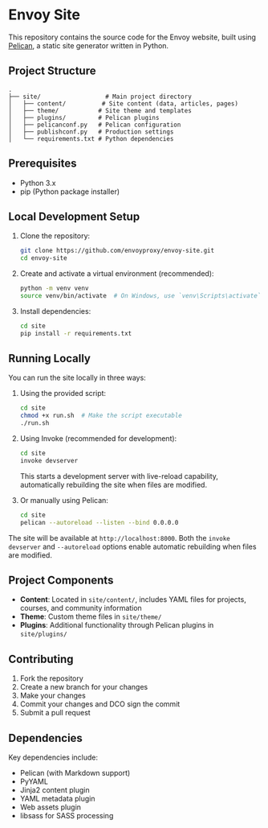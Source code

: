 # Envoy Site

This repository contains the source code for the Envoy website, built using [Pelican](https://getpelican.com/), a static site generator written in Python.

## Project Structure

```
.
├── site/                  # Main project directory
│   ├── content/          # Site content (data, articles, pages)
│   ├── theme/           # Site theme and templates
│   ├── plugins/         # Pelican plugins
│   ├── pelicanconf.py   # Pelican configuration
│   ├── publishconf.py   # Production settings
│   └── requirements.txt # Python dependencies
```

## Prerequisites

- Python 3.x
- pip (Python package installer)

## Local Development Setup

1. Clone the repository:
   ```bash
   git clone https://github.com/envoyproxy/envoy-site.git
   cd envoy-site
   ```

2. Create and activate a virtual environment (recommended):
   ```bash
   python -m venv venv
   source venv/bin/activate  # On Windows, use `venv\Scripts\activate`
   ```

3. Install dependencies:
   ```bash
   cd site
   pip install -r requirements.txt
   ```

## Running Locally

You can run the site locally in three ways:

1. Using the provided script:
   ```bash
   cd site
   chmod +x run.sh  # Make the script executable
   ./run.sh
   ```

2. Using Invoke (recommended for development):
   ```bash
   cd site
   invoke devserver
   ```
   This starts a development server with live-reload capability, automatically rebuilding the site when files are modified.

3. Or manually using Pelican:
   ```bash
   cd site
   pelican --autoreload --listen --bind 0.0.0.0
   ```

The site will be available at `http://localhost:8000`. Both the `invoke devserver` and `--autoreload` options enable automatic rebuilding when files are modified.

## Project Components

- **Content**: Located in `site/content/`, includes YAML files for projects, courses, and community information
- **Theme**: Custom theme files in `site/theme/`
- **Plugins**: Additional functionality through Pelican plugins in `site/plugins/`

## Contributing

1. Fork the repository
2. Create a new branch for your changes
3. Make your changes
4. Commit your changes and DCO sign the commit 
5. Submit a pull request

## Dependencies

Key dependencies include:
- Pelican (with Markdown support)
- PyYAML
- Jinja2 content plugin
- YAML metadata plugin
- Web assets plugin
- libsass for SASS processing
